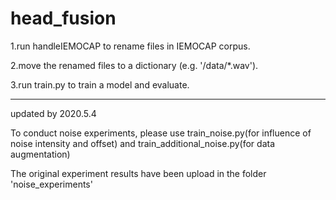 # head_fusion

1.run handleIEMOCAP to rename files in IEMOCAP corpus.

2.move the renamed files to a dictionary (e.g. '/data/*.wav').

3.run train.py to train a model and evaluate.

--------------------------------------------------
updated by 2020.5.4

To conduct noise experiments, please use train_noise.py(for influence of noise intensity and offset) and train_additional_noise.py(for data augmentation)

The original experiment results have been upload in the folder 'noise_experiments'
